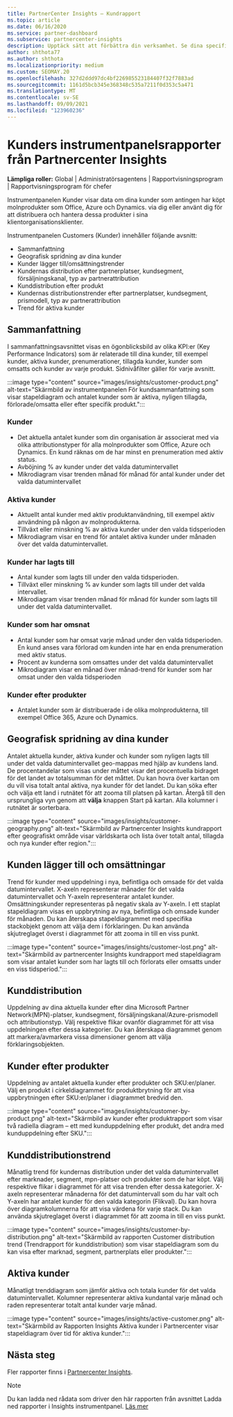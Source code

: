 ```yaml
---
title: PartnerCenter Insights – Kundrapport
ms.topic: article
ms.date: 06/16/2020
ms.service: partner-dashboard
ms.subservice: partnercenter-insights
description: Upptäck sätt att förbättra din verksamhet. Se dina specifika kundtrender efter geografiskt område, efter produkt och andra attribut.
author: shthota77
ms.author: shthota
ms.localizationpriority: medium
ms.custom: SEOMAY.20
ms.openlocfilehash: 327d2ddd97dc4bf226985523184407f32f7883ad
ms.sourcegitcommit: 1161d5bcb345e368348c535a7211f0d353c5a471
ms.translationtype: MT
ms.contentlocale: sv-SE
ms.lasthandoff: 09/09/2021
ms.locfileid: "123960236"
---
```

# <a name="customers-dashboard-reports-from-partner-center-insights"></a>Kunders instrumentpanelsrapporter från Partnercenter Insights

**Lämpliga roller:** Global | Administratörsagentens | Rapportvisningsprogram | Rapportvisningsprogram för chefer

Instrumentpanelen Kunder visar data om dina kunder som antingen har köpt molnprodukter som Office, Azure och Dynamics. via dig eller använt dig för att distribuera och hantera dessa produkter i sina klientorganisationsklienter. 
 
Instrumentpanelen Customers (Kunder) innehåller följande avsnitt: 

- Sammanfattning  
- Geografisk spridning av dina kunder 
- Kunder lägger till/omsättningstrender 
- Kundernas distribution efter partnerplatser, kundsegment, försäljningskanal, typ av partnerattribution 
- Kunddistribution efter produkt 
- Kundernas distributionstrender efter partnerplatser, kundsegment, prismodell, typ av partnerattribution 
- Trend för aktiva kunder 

## <a name="summary"></a>Sammanfattning

I sammanfattningsavsnittet visas en ögonblicksbild av olika KPI:er (Key Performance Indicators) som är relaterade till dina kunder, till exempel kunder, aktiva kunder, prenumerationer, tillagda kunder, kunder som omsatts och kunder av varje produkt. Sidnivåfilter gäller för varje avsnitt.

:::image type="content" source="images/insights/customer-product.png" alt-text="Skärmbild av instrumentpanelen För kundsammanfattning som visar stapeldiagram och antalet kunder som är aktiva, nyligen tillagda, förlorade/omsatta eller efter specifik produkt.":::

### <a name="customers"></a>Kunder

- Det aktuella antalet kunder som din organisation är associerat med via olika attributionstyper för alla molnprodukter som Office, Azure och Dynamics. En kund räknas om de har minst en prenumeration med aktiv status.  
- Avböjning % av kunder under det valda datumintervallet 
- Mikrodiagram visar trenden månad för månad för antal kunder under det valda datumintervallet

### <a name="active-customers"></a>Aktiva kunder

- Aktuellt antal kunder med aktiv produktanvändning, till exempel aktiv användning på någon av molnprodukterna.
- Tillväxt eller minskning % av aktiva kunder under den valda tidsperioden
- Mikrodiagram visar en trend för antalet aktiva kunder under månaden över det valda datumintervallet.

### <a name="customers-added"></a>Kunder har lagts till

- Antal kunder som lagts till under den valda tidsperioden.
- Tillväxt eller minskning % av kunder som lagts till under det valda intervallet.
- Mikrodiagram visar trenden månad för månad för kunder som lagts till under det valda datumintervallet.

### <a name="customers-churned"></a>Kunder som har omsnat
- Antal kunder som har omsat varje månad under den valda tidsperioden. En kund anses vara förlorad om kunden inte har en enda prenumeration med aktiv status. 
- Procent av kunderna som omsattes under det valda datumintervallet 
- Mikrodiagram visar en månad över månad-trend för kunder som har omsat under den valda tidsperioden 
 
### <a name="customers-by-products"></a>Kunder efter produkter

- Antalet kunder som är distribuerade i de olika molnprodukterna, till exempel Office 365, Azure och Dynamics.  

## <a name="geographical-spread-of-your-customers"></a>Geografisk spridning av dina kunder

Antalet aktuella kunder, aktiva kunder och kunder som nyligen lagts till under det valda datumintervallet geo-mappas med hjälp av kundens land. De procentandelar som visas under måttet visar det procentuella bidraget för det landet av totalsumman för det måttet. Du kan hovra över kartan om du vill visa totalt antal aktiva, nya kunder för det landet. Du kan söka efter och välja ett land i rutnätet för att zooma till platsen på kartan. Återgå till den ursprungliga vyn genom att **välja** knappen Start på kartan. Alla kolumner i rutnätet är sorterbara.  

:::image type="content" source="images/insights/customer-geography.png" alt-text="Skärmbild av Partnercenter Insights kundrapport efter geografiskt område visar världskarta och lista över totalt antal, tillagda och nya kunder efter region.":::

## <a name="customer-adds-and-churns"></a>Kunden lägger till och omsättningar

Trend för kunder med uppdelning i nya, befintliga och omsade för det valda datumintervallet. X-axeln representerar månader för det valda datumintervallet och Y-axeln representerar antalet kunder. Omsättningskunder representeras på negativ skala av Y-axeln. I ett staplat stapeldiagram visas en uppbrytning av nya, befintliga och omsade kunder för månaden. Du kan återskapa stapeldiagrammet med specifika stackobjekt genom att välja dem i förklaringen. Du kan använda skjutreglaget överst i diagrammet för att zooma in till en viss punkt. 

:::image type="content" source="images/insights/customer-lost.png" alt-text="Skärmbild av partnercenter Insights kundrapport med stapeldiagram som visar antalet kunder som har lagts till och förlorats eller omsatts under en viss tidsperiod.":::

## <a name="customer-distribution"></a>Kunddistribution

Uppdelning av dina aktuella kunder efter dina Microsoft Partner Network(MPN)-platser, kundsegment, försäljningskanal/Azure-prismodell och attributionstyp. Välj respektive flikar ovanför diagrammet för att visa uppdelningen efter dessa kategorier. Du kan återskapa diagrammet genom att markera/avmarkera vissa dimensioner genom att välja förklaringsobjekten. 

## <a name="customers-by-products"></a>Kunder efter produkter

Uppdelning av antalet aktuella kunder efter produkter och SKU:er/planer. Välj en produkt i cirkeldiagrammet för produktbrytning för att visa uppbrytningen efter SKU:er/planer i diagrammet bredvid den.

:::image type="content" source="images/insights/customer-by-product.png" alt-text="Skärmbild av kunder efter produktrapport som visar två radiella diagram – ett med kunduppdelning efter produkt, det andra med kunduppdelning efter SKU.":::

## <a name="customer-distribution-trend"></a>Kunddistributionstrend 

Månatlig trend för kundernas distribution under det valda datumintervallet efter marknader, segment, mpn-platser och produkter som de har köpt. Välj respektive flikar i diagrammet för att visa trenden efter dessa kategorier. X-axeln representerar månaderna för det datumintervall som du har valt och Y-axeln har antalet kunder för den valda kategorin (Flikval). Du kan hovra över diagramkolumnerna för att visa värdena för varje stack. Du kan använda skjutreglaget överst i diagrammet för att zooma in till en viss punkt.   

:::image type="content" source="images/insights/customer-by-distribution.png" alt-text="Skärmbild av rapporten Customer distribution trend (Trendrapport för kunddistribution) som visar stapeldiagram som du kan visa efter marknad, segment, partnerplats eller produkter.":::

## <a name="active-customers"></a>Aktiva kunder

Månatligt trenddiagram som jämför aktiva och totala kunder för det valda datumintervallet. Kolumner representerar aktiva kundantal varje månad och raden representerar totalt antal kunder varje månad. 

:::image type="content" source="images/insights/active-customer.png" alt-text="Skärmbild av Rapporten Insights Aktiva kunder i Partnercenter visar stapeldiagram över tid för aktiva kunder.":::

## <a name="next-steps"></a>Nästa steg

Fler rapporter finns i [Partnercenter Insights](partner-center-insights.md).

>[!NOTE]
> Du kan ladda ned rådata som driver den här rapporten från avsnittet Ladda ned rapporter i Insights instrumentpanel. [Läs mer](insights-download-reports.md) 
